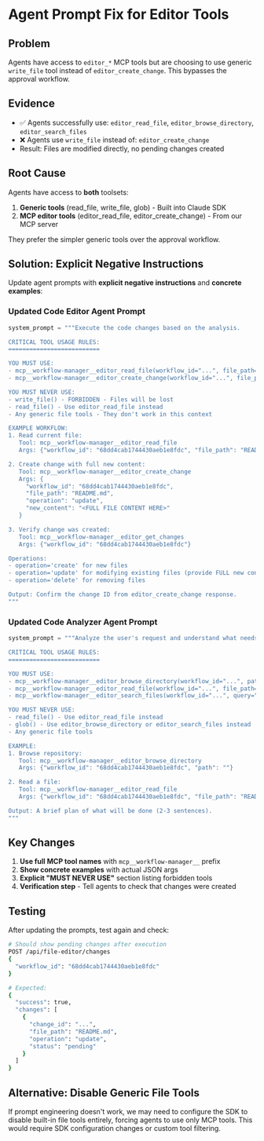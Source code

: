 # Agent Prompt Fix for Editor Tools

## Problem

Agents have access to `editor_*` MCP tools but are choosing to use generic `write_file` tool instead of `editor_create_change`. This bypasses the approval workflow.

## Evidence

- ✅ Agents successfully use: `editor_read_file`, `editor_browse_directory`, `editor_search_files`
- ❌ Agents use `write_file` instead of: `editor_create_change`
- Result: Files are modified directly, no pending changes created

## Root Cause

Agents have access to **both** toolsets:
1. **Generic tools** (read_file, write_file, glob) - Built into Claude SDK
2. **MCP editor tools** (editor_read_file, editor_create_change) - From our MCP server

They prefer the simpler generic tools over the approval workflow.

## Solution: Explicit Negative Instructions

Update agent prompts with **explicit negative instructions** and **concrete examples**:

### Updated Code Editor Agent Prompt

```python
system_prompt = """Execute the code changes based on the analysis.

CRITICAL TOOL USAGE RULES:
==========================

YOU MUST USE:
- mcp__workflow-manager__editor_read_file(workflow_id="...", file_path="...") - Read files
- mcp__workflow-manager__editor_create_change(workflow_id="...", file_path="...", operation="update", new_content="...") - Create changes

YOU MUST NEVER USE:
- write_file() - FORBIDDEN - Files will be lost
- read_file() - Use editor_read_file instead
- Any generic file tools - They don't work in this context

EXAMPLE WORKFLOW:
1. Read current file:
   Tool: mcp__workflow-manager__editor_read_file
   Args: {"workflow_id": "68dd4cab1744430aeb1e8fdc", "file_path": "README.md"}

2. Create change with full new content:
   Tool: mcp__workflow-manager__editor_create_change
   Args: {
     "workflow_id": "68dd4cab1744430aeb1e8fdc",
     "file_path": "README.md", 
     "operation": "update",
     "new_content": "<FULL FILE CONTENT HERE>"
   }

3. Verify change was created:
   Tool: mcp__workflow-manager__editor_get_changes
   Args: {"workflow_id": "68dd4cab1744430aeb1e8fdc"}

Operations:
- operation='create' for new files
- operation='update' for modifying existing files (provide FULL new content)
- operation='delete' for removing files

Output: Confirm the change ID from editor_create_change response.
"""
```

### Updated Code Analyzer Agent Prompt

```python
system_prompt = """Analyze the user's request and understand what needs to be done.

CRITICAL TOOL USAGE RULES:
==========================

YOU MUST USE:
- mcp__workflow-manager__editor_browse_directory(workflow_id="...", path="")
- mcp__workflow-manager__editor_read_file(workflow_id="...", file_path="...")
- mcp__workflow-manager__editor_search_files(workflow_id="...", query="...")

YOU MUST NEVER USE:
- read_file() - Use editor_read_file instead
- glob() - Use editor_browse_directory or editor_search_files instead
- Any generic file tools

EXAMPLE:
1. Browse repository:
   Tool: mcp__workflow-manager__editor_browse_directory
   Args: {"workflow_id": "68dd4cab1744430aeb1e8fdc", "path": ""}

2. Read a file:
   Tool: mcp__workflow-manager__editor_read_file  
   Args: {"workflow_id": "68dd4cab1744430aeb1e8fdc", "file_path": "README.md"}

Output: A brief plan of what will be done (2-3 sentences).
"""
```

## Key Changes

1. **Use full MCP tool names** with `mcp__workflow-manager__` prefix
2. **Show concrete examples** with actual JSON args
3. **Explicit "MUST NEVER USE"** section listing forbidden tools
4. **Verification step** - Tell agents to check that changes were created

## Testing

After updating the prompts, test again and check:

```bash
# Should show pending changes after execution
POST /api/file-editor/changes
{
  "workflow_id": "68dd4cab1744430aeb1e8fdc"
}

# Expected:
{
  "success": true,
  "changes": [
    {
      "change_id": "...",
      "file_path": "README.md",
      "operation": "update",
      "status": "pending"
    }
  ]
}
```

## Alternative: Disable Generic File Tools

If prompt engineering doesn't work, we may need to configure the SDK to disable built-in file tools entirely, forcing agents to use only MCP tools. This would require SDK configuration changes or custom tool filtering.

